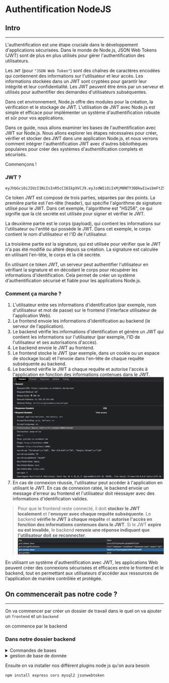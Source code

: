 # Authentification NodeJS

## Intro
---

L'authentification est une étape cruciale dans le développement d'applications sécurisées. Dans le monde de Node.js, JSON Web Tokens (JWT) sont de plus en plus utilisés pour gérer l'authentification des utilisateurs.

Les `JWT` (pour `"JSON Web Token"`) sont des chaînes de caractères encodées qui contiennent des informations sur l'utilisateur et leur accès. Les informations stockées dans un JWT sont cryptées pour garantir leur intégrité et leur confidentialité. Les JWT peuvent être émis par un serveur et utilisés pour authentifier des demandes d'utilisateurs subséquentes.

Dans cet environnement, Node.js offre des modules pour la création, la vérification et le stockage de JWT. L'utilisation de JWT avec Node.js est simple et efficace pour implémenter un système d'authentification robuste et sûr pour vos applications.

Dans ce guide, nous allons examiner les bases de l'authentification avec JWT sur Node.js. Nous allons explorer les étapes nécessaires pour créer, vérifier et stocker des JWT dans une application Node.js, et nous verrons comment intégrer l'authentification JWT avec d'autres bibliothèques populaires pour créer des systèmes d'authentification complets et sécurisés.

Commençons !

### JWT ? 
```
eyJhbGciOiJIUzI1NiIsInR5cCI6IkpXVCJ9.eyJzdWIiOiIxMjM0NTY3ODkwIiwibmFtZSI6IkpvaG4gRG9lIiwiaWF0IjoxNTE2MjM5MDIyfQ.SflKxwRJSMeKKF2QT4fwpMeJf36POk6yJV_adQssw5c
```

Ce token JWT est composé de trois parties, séparées par des points. La première partie est l'en-tête (header), qui spécifie l'algorithme de signature utilisé pour le JWT. Dans cet exemple, l'algorithme est "HS256", ce qui signifie que la clé secrète est utilisée pour signer et vérifier le JWT.

La deuxième partie est le corps (payload), qui contient les informations sur l'utilisateur ou l'entité qui possède le JWT. Dans cet exemple, le corps contient le nom d'utilisateur et l'ID de l'utilisateur.

La troisième partie est la signature, qui est utilisée pour vérifier que le JWT n'a pas été modifié ou altéré depuis sa création. La signature est calculée en utilisant l'en-tête, le corps et la clé secrète.

En utilisant ce token JWT, un serveur peut authentifier l'utilisateur en vérifiant la signature et en décodant le corps pour récupérer les informations d'identification. Cela permet de créer un système d'authentification sécurisé et fiable pour les applications Node.js.


### Comment ça marche ? 

1. L'utilisateur entre ses informations d'identification (par exemple, nom d'utilisateur et mot de passe) sur le frontend (l'interface utilisateur de l'application Web).
2. Le frontend envoie les informations d'identification au backend (le serveur de l'application).
3. Le backend vérifie les informations d'identification et génère un JWT qui contient les informations sur l'utilisateur (par exemple, l'ID de l'utilisateur et ses autorisations d'accès).
4. Le backend envoie le JWT au frontend.
5. Le frontend stocke le JWT (par exemple, dans un cookie ou un espace de stockage local) et l'envoie dans l'en-tête de chaque requête subséquente au backend.
6. Le backend vérifie le JWT à chaque requête et autorise l'accès à l'application en fonction des informations contenues dans le JWT. <br><img src=".screenshots/Screenshot 2023-02-21 at 15.50.07.png" alt="header auth">
7. En cas de connexion réussie, l'utilisateur peut accéder à l'application en utilisant le JWT. En cas de connexion ratée, le backend envoie un message d'erreur au frontend et l'utilisateur doit réessayer avec des informations d'identification valides.

> Pour que le frontend reste connecté, il doit **stocker le JWT localement** et l'**envoyer avec chaque requête subséquente**. Le backend **vérifie le JWT à chaque requête** et **autorise l'accès en fonction des informations contenues dans le JWT**. Si le JWT **expire ou est invalide**, le backend **renvoie une réponse indiquant que l'utilisateur doit se reconnecter**.<br><img src=".screenshots/Screenshot 2023-02-21 at 16.03.21.png" alt="access token in localstorage">

En utilisant un système d'authentification avec JWT, les applications Web peuvent créer des connexions sécurisées et efficaces entre le frontend et le backend, tout en permettant aux utilisateurs d'accéder aux ressources de l'application de manière contrôlée et protégée.

## On commencerait pas notre code ?
---

On va commencer par créer un dossier de travail dans le quel on va ajouter un `frontend` et un `backend`

on commence par le backend

### Dans notre dossier backend
<details>
<summary>Commandes de bases</summary>

On va lancer quelque peiite commande pour aller plus vite

```bash
touch .gitignore server.js
```
`.gitignore` contiendra évidement:
```
node_modules/
package-lock.json
```

on initialise npm...
```bash
npm init
```
</details> 

<details>
<summary>gestion de base de donnée</summary>

on se rend sur notre phpMyadmin (ou autre endroit ou on gère la base de donnée)

</details>

Ensuite on va installer nos différent plugins node js qu'on aura besoin
```bash
npm install express cors mysql2 jsonwebtoken
```
